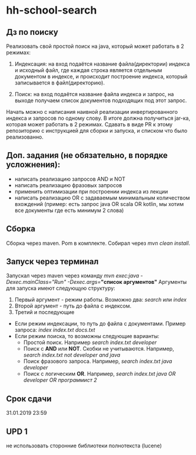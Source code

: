 # hh-school-search
## Дз по поиску 

Реализовать свой простой поиск на java, который может работать в 2 режимах:

1. Индексация: на вход подаётся название файла(директории) индекса и исходный файл, где каждая строка является отдельным документом в индексе, и происходит построение индекса, который записывается в файл(директорию). 

2. Поиск: на вход подаётся название файла индекса и запрос, на выходе получаем список документов подходящих под этот запрос.

Начать можно с написания наивной реализации инвертированного индекса и запросов по одному слову. В итоге должна получиться jar-ка, которая может работать в 2 режимах. Сдавать в виде PR к этому репозиторию с инструкцией для сборки и запуска, и списком что было реализованно. 

## Доп. задания (не обязательно, в порядке усложнения): 
* написать реализацию запросов AND и NOT
* написать реализацию фразовых запросов
* применить оптимизации при построении индекса из лекции
* написать реализацию OR с задаваемым минимальным количеством вхождений (пример: есть запрос java OR scala OR kotlin, мы хотим все документы где есть минимум 2 слова)

## Сборка
Сборка через maven. Pom в комплекте. Собирал через *mvn clean install*.

## Запуск через терминал
Запускал через maven через команду *mvn exec:java -Dexec.mainClass="Run" -Dexec.args=***"список аргументов"**
Аргументы для запуска имеют следующую структуру:
1. Первый аргумент - режим работы. Возможно два: *search* или *index*
2. Второй аргумент - путь до файла с индексом.
3. Третий и последующие
  * Если режим индексации, то путь до файла с документами. Пример запроса: *index index.txt docs.txt*
  * Если режим поиска, то возможны следующие варианты:
    * Простой поиск. Например *search index.txt developer*
    * Поиск с **AND** или **NOT**. Скобки не учитываются. Например, *search index.txt not developer and java*
    * Поиск фразового запроса. Например, *search index.txt java developer*
    * Поиск с логическим **OR**. Например, *search index.txt java OR developer OR программист 2*

## Срок сдачи

31.01.2019 23:59

## UPD 1

не использовать сторонние библиотеки полнотекста (lucene)
